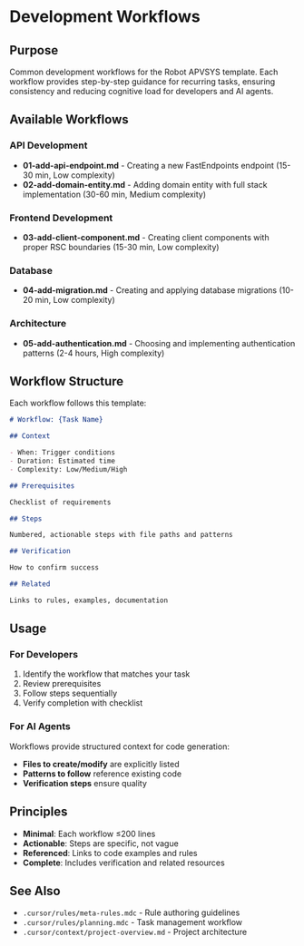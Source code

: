 # Development Workflows

## Purpose

Common development workflows for the Robot APVSYS template. Each workflow provides step-by-step guidance for recurring tasks, ensuring consistency and reducing cognitive load for developers and AI agents.

## Available Workflows

### API Development

- **01-add-api-endpoint.md** - Creating a new FastEndpoints endpoint (15-30 min, Low complexity)
- **02-add-domain-entity.md** - Adding domain entity with full stack implementation (30-60 min, Medium complexity)

### Frontend Development

- **03-add-client-component.md** - Creating client components with proper RSC boundaries (15-30 min, Low complexity)

### Database

- **04-add-migration.md** - Creating and applying database migrations (10-20 min, Low complexity)

### Architecture

- **05-add-authentication.md** - Choosing and implementing authentication patterns (2-4 hours, High complexity)

## Workflow Structure

Each workflow follows this template:

```markdown
# Workflow: {Task Name}

## Context

- When: Trigger conditions
- Duration: Estimated time
- Complexity: Low/Medium/High

## Prerequisites

Checklist of requirements

## Steps

Numbered, actionable steps with file paths and patterns

## Verification

How to confirm success

## Related

Links to rules, examples, documentation
```

## Usage

### For Developers

1. Identify the workflow that matches your task
2. Review prerequisites
3. Follow steps sequentially
4. Verify completion with checklist

### For AI Agents

Workflows provide structured context for code generation:

- **Files to create/modify** are explicitly listed
- **Patterns to follow** reference existing code
- **Verification steps** ensure quality

## Principles

- **Minimal**: Each workflow ≤200 lines
- **Actionable**: Steps are specific, not vague
- **Referenced**: Links to code examples and rules
- **Complete**: Includes verification and related resources

## See Also

- `.cursor/rules/meta-rules.mdc` - Rule authoring guidelines
- `.cursor/rules/planning.mdc` - Task management workflow
- `.cursor/context/project-overview.md` - Project architecture
